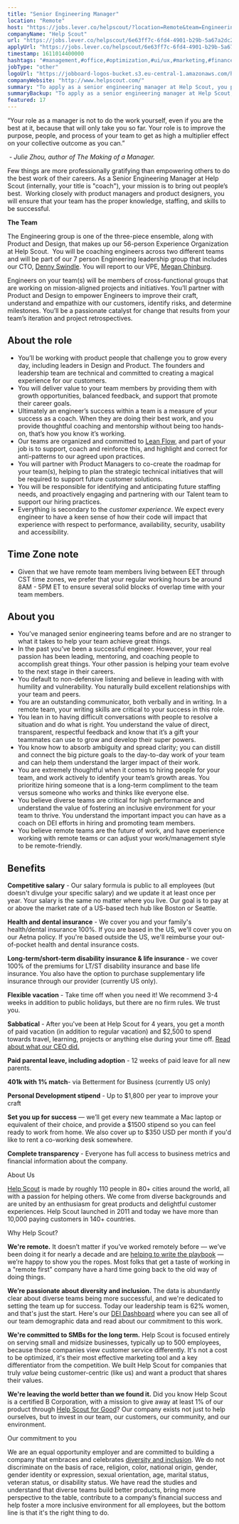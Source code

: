 ```yaml
---
title: "Senior Engineering Manager"
location: "Remote"
host: "https://jobs.lever.co/helpscout/?location=Remote&team=Engineering"
companyName: "Help Scout"
url: "https://jobs.lever.co/helpscout/6e63ff7c-6fd4-4901-b29b-5a67a2dc27f8"
applyUrl: "https://jobs.lever.co/helpscout/6e63ff7c-6fd4-4901-b29b-5a67a2dc27f8/apply"
timestamp: 1611014400000
hashtags: "#management,#office,#optimization,#ui/ux,#marketing,#finance"
jobType: "other"
logoUrl: "https://jobboard-logos-bucket.s3.eu-central-1.amazonaws.com/help-scout"
companyWebsite: "http://www.helpscout.com/"
summary: "To apply as a senior engineering manager at Help Scout, you preferably need to be passionate about leading, mentoring, and coaching people to accomplish great things."
summaryBackup: "To apply as a senior engineering manager at Help Scout, you preferably need to have some knowledge of: #management, #ui/ux, #marketing."
featured: 17
---
```


“Your role as a manager is not to do the work yourself, even if you are the best at it, because that will only take you so far. Your role is to improve the purpose, people, and process of your team to get as high a multiplier effect on your collective outcome as you can.”

 - _Julie Zhou, author of The Making of a Manager._

Few things are more professionally gratifying than empowering others to do the best work of their careers. As a Senior Engineering Manager at Help Scout (internally, your title is "coach"), your mission is to bring out people’s best.  Working closely with product managers and product designers, you will ensure that your team has the proper knowledge, staffing, and skills to be successful. 

**The Team**

The Engineering group is one of the three-piece ensemble, along with Product and Design, that makes up our 56-person Experience Organization at Help Scout.  You will be coaching engineers across two different teams and will be part of our 7 person Engineering leadership group that includes our CTO, [Denny Swindle](https://www.linkedin.com/in/dennyswindle/). You will report to our VPE, [Megan Chinburg](https://www.linkedin.com/in/chinburg/). 

Engineers on your team(s) will be members of cross-functional groups that are working on mission-aligned projects and initiatives. You’ll partner with Product and Design to empower Engineers to improve their craft, understand and empathize with our customers, identify risks, and determine milestones. You’ll be a passionate catalyst for change that results from your team’s iteration and project retrospectives.

## About the role

*   You’ll be working with product people that challenge you to grow every day, including leaders in Design and Product. The founders and leadership team are technical and committed to creating a magical experience for our customers. 
*   You will deliver value to your team members by providing them with growth opportunities, balanced feedback, and support that promote their career goals.
*   Ultimately an engineer’s success within a team is a measure of your success as a coach. When they are doing their best work, and you provide thoughtful coaching and mentorship without being too hands-on, that’s how you know it’s working.
*   Our teams are organized and committed to [Lean Flow](https://thisislean.com/), and part of your job is to support, coach and reinforce this, and highlight and correct for anti-patterns to our agreed upon practices.
*   You will partner with Product Managers to co-create the roadmap for your team(s), helping to plan the strategic technical initiatives that will be required to support future customer solutions.
*   You will be responsible for identifying and anticipating future staffing needs, and proactively engaging and partnering with our Talent team to support our hiring practices.
*   Everything is secondary to the _customer experience_. We expect every engineer to have a keen sense of how their code will impact that experience with respect to performance, availability, security, usability and accessibility.

## Time Zone note

*   Given that we have remote team members living between EET through CST time zones, we prefer that your regular working hours be around 8AM - 5PM ET to ensure several solid blocks of overlap time with your team members.

## About you

*   You’ve managed senior engineering teams before and are no stranger to what it takes to help your team achieve great things.
*   In the past you’ve been a successful engineer. However, your real passion has been leading, mentoring, and coaching people to accomplish great things. Your other passion is helping your team evolve to the next stage in their careers. 
*   You default to non-defensive listening and believe in leading with with humility and vulnerability. You naturally build excellent relationships with your team and peers. 
*   You are an outstanding communicator, both verbally and in writing. In a remote team, your writing skills are critical to your success in this role. 
*   You lean in to having difficult conversations with people to resolve a situation and do what is right. You understand the value of direct, transparent, respectful feedback and know that it’s a gift your teammates can use to grow and develop their super powers. 
*   You know how to absorb ambiguity and spread clarity; you can distill and connect the big picture goals to the day-to-day work of your team and can help them understand the larger impact of their work. 
*   You are extremely thoughtful when it comes to hiring people for your team, and work actively to identify your team’s growth areas. You prioritize hiring someone that is a long-term compliment to the team versus someone who works and thinks like everyone else. 
*   You believe diverse teams are critical for high performance and understand the value of fostering an inclusive environment for your team to thrive. You understand the important impact you can have as a coach on DEI efforts in hiring and promoting team members.
*   You believe remote teams are the future of work, and have experience working with remote teams or can adjust your work/management style to be remote-friendly.

## Benefits

**Competitive salary** - Our salary formula is public to all employees (but doesn't divulge your specific salary) and we update it at least once per year. Your salary is the same no matter where you live. Our goal is to pay at or above the market rate of a US-based tech hub like Boston or Seattle.

**Health and dental insurance** - We cover you and your family's health/dental insurance 100%. If you are based in the US, we'll cover you on our Aetna policy. If you're based outside the US, we'll reimburse your out-of-pocket health and dental insurance costs.

**Long-term/short-term disability insurance & life insurance** - we cover 100% of the premiums for LT/ST disability insurance and base life insurance. You also have the option to purchase supplementary life insurance through our provider (currently US only).

**Flexible vacation** - Take time off when you need it! We recommend 3-4 weeks in addition to public holidays, but there are no firm rules. We trust you.

**Sabbatical** - After you've been at Help Scout for 4 years, you get a month of paid vacation (in addition to regular vacation) and $2,500 to spend towards travel, learning, projects or anything else during your time off. [Read about what our CEO did.](https://www.helpscout.com/blog/sabbatical-from-work/)

**Paid parental leave, including adoption** \- 12 weeks of paid leave for all new parents.

**401k with 1% match**\- via Betterment for Business (currently US only)

**Personal Development stipend** - Up to $1,800 per year to improve your craft

**Set you up for success** — we’ll get every new teammate a Mac laptop or equivalent of their choice, and provide a $1500 stipend so you can feel ready to work from home. We also cover up to $350 USD per month if you'd like to rent a co-working desk somewhere.

**Complete transparency** - Everyone has full access to business metrics and financial information about the company.

About Us

[Help Scout](https://www.helpscout.com/) is made by roughly 110 people in 80+ cities around the world, all with a passion for helping others. We come from diverse backgrounds and are united by an enthusiasm for great products and delightful customer experiences. Help Scout launched in 2011 and today we have more than 10,000 paying customers in 140+ countries.

Why Help Scout?

**We're remote.** It doesn’t matter if you’ve worked remotely before — we’ve been doing it for nearly a decade and are [helping to write the playbook](https://www.helpscout.net/blog/remote-culture/) — we’re happy to show you the ropes. Most folks that get a taste of working in a "remote first" company have a hard time going back to the old way of doing things.

**We’re passionate about diversity and inclusion.** The data is abundantly clear about diverse teams being more successful, and we're dedicated to setting the team up for success. Today our leadership team is 62% women, and that's just the start. Here's our [DEI Dashboard](https://www.helpscout.com/dei/) where you can see all of our team demographic data and read about our commitment to this work.

**We're committed to SMBs for the long term.** Help Scout is focused entirely on serving small and midsize businesses, typically up to 500 employees, because those companies view customer service differently. It's not a cost to be optimized, it's their most effective marketing tool and a key differentiator from the competition. We built Help Scout for companies that truly _value_ being customer-centric (like us) and want a product that shares their values.

**We're leaving the world better than we found it.** Did you know Help Scout is a certified B Corporation, with a mission to give away at least 1% of our product through [Help Scout for Good](https://www.helpscout.com/for-good/)? Our company exists not just to help ourselves, but to invest in our team, our customers, our community, and our environment.

Our commitment to you

We are an equal opportunity employer and are committed to building a company that embraces and celebrates [diversity and inclusion](https://www.helpscout.com/blog/diversity-inclusion-2019/). We do not discriminate on the basis of race, religion, color, national origin, gender, gender identity or expression, sexual orientation, age, marital status, veteran status, or disability status. We have read the studies and understand that diverse teams build better products, bring more perspective to the table, contribute to a company’s financial success and help foster a more inclusive environment for all employees, but the bottom line is that it's the right thing to do.
